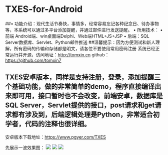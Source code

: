 # TXES-for-Android
##•	功能介绍：现代生活节奏快，事情多，经常容易忘记各种纪念日、待办事物等，本系统可以通过多平台添加提醒，并通过邮件进行发送提醒。
•	所用技术：
•	前端 Android端、win桌面端Delphi、Web端HTML+JS+JSP
•	后端：SQL Server数据库、Servlet、Python邮件推送
##温馨提示：因为方便测试和新人理解，所有密码的传输和存储都是明文，请各位不要使用常用密码注册
系统已经正常运行并开源，访问地址：http://tomxin.cn 
						  github：https://github.com/tomxin7

## TXES安卓版本，同样是支持注册，登录，添加提醒三个基础功能，做的非常简单的demo，程序直接编译出来即可用，接口暂时也不会改变，前端安卓，数据库是SQL Server，Servlet提供的接口，post请求和get请求都有涉及到，后端逻辑处理是Python，非常适合初学者，代码的注释也很详细。 ##
安卓版本下载地址：https://www.pgyer.com/TXES

先展示一波效果图：
![](http://i.imgur.com/CBjzHNV.jpg)
![](http://i.imgur.com/lkUwyxX.jpg)
![](http://i.imgur.com/Q1E1tLG.png)
